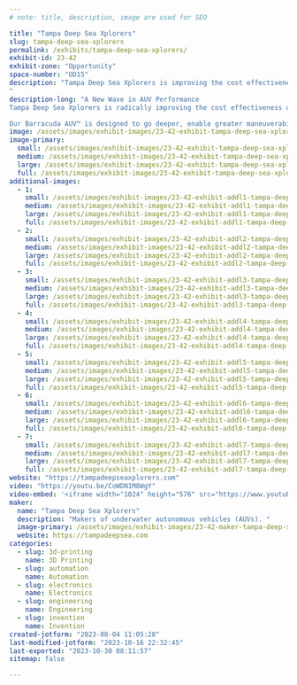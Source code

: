 ```yaml
---
# note: title, description, image are used for SEO

title: "Tampa Deep Sea Xplorers"
slug: tampa-deep-sea-xplorers
permalink: /exhibits/tampa-deep-sea-xplorers/
exhibit-id: 23-42
exhibit-zone: "Opportunity"
space-number: "OD15"
description: "Tampa Deep Sea Xplorers is improving the cost effectiveness of underwater exploration.
"
description-long: "A New Wave in AUV Performance
Tampa Deep Sea Xplorers is radically improving the cost effectiveness of underwater exploration and data collection.

Our Barracuda AUV™ is designed to go deeper, enable greater maneuverability, collect more data in less time, and provide a lower cost solution to fit a wider range of budgets."
image: /assets/images/exhibit-images/23-42-exhibit-tampa-deep-sea-xplorers-barracuda-banner-1600x900-16x9-large.jpg
image-primary: 
  small: /assets/images/exhibit-images/23-42-exhibit-tampa-deep-sea-xplorers-barracuda-banner-1600x900-16x9-small.jpg
  medium: /assets/images/exhibit-images/23-42-exhibit-tampa-deep-sea-xplorers-barracuda-banner-1600x900-16x9-medium.jpg
  large: /assets/images/exhibit-images/23-42-exhibit-tampa-deep-sea-xplorers-barracuda-banner-1600x900-16x9-large.jpg
  full: /assets/images/exhibit-images/23-42-exhibit-tampa-deep-sea-xplorers-barracuda-banner-1600x900-16x9-full.jpg
additional-images: 
  - 1:
    small: /assets/images/exhibit-images/23-42-exhibit-addl1-tampa-deep-sea-xplorers-2022-03-24-101851-small.jpg
    medium: /assets/images/exhibit-images/23-42-exhibit-addl1-tampa-deep-sea-xplorers-2022-03-24-101851-medium.jpg
    large: /assets/images/exhibit-images/23-42-exhibit-addl1-tampa-deep-sea-xplorers-2022-03-24-101851-large.jpg
    full: /assets/images/exhibit-images/23-42-exhibit-addl1-tampa-deep-sea-xplorers-2022-03-24-101851-full.jpg
  - 2:
    small: /assets/images/exhibit-images/23-42-exhibit-addl2-tampa-deep-sea-xplorers-20230404-092149-small.jpg
    medium: /assets/images/exhibit-images/23-42-exhibit-addl2-tampa-deep-sea-xplorers-20230404-092149-medium.jpg
    large: /assets/images/exhibit-images/23-42-exhibit-addl2-tampa-deep-sea-xplorers-20230404-092149-large.jpg
    full: /assets/images/exhibit-images/23-42-exhibit-addl2-tampa-deep-sea-xplorers-20230404-092149-full.jpg
  - 3:
    small: /assets/images/exhibit-images/23-42-exhibit-addl3-tampa-deep-sea-xplorers-dennis-holding-auv-by-pool-small.JPG
    medium: /assets/images/exhibit-images/23-42-exhibit-addl3-tampa-deep-sea-xplorers-dennis-holding-auv-by-pool-medium.JPG
    large: /assets/images/exhibit-images/23-42-exhibit-addl3-tampa-deep-sea-xplorers-dennis-holding-auv-by-pool-large.JPG
    full: /assets/images/exhibit-images/23-42-exhibit-addl3-tampa-deep-sea-xplorers-dennis-holding-auv-by-pool-full.JPG
  - 4:
    small: /assets/images/exhibit-images/23-42-exhibit-addl4-tampa-deep-sea-xplorers-testing-prototype-small.jpg
    medium: /assets/images/exhibit-images/23-42-exhibit-addl4-tampa-deep-sea-xplorers-testing-prototype-medium.jpg
    large: /assets/images/exhibit-images/23-42-exhibit-addl4-tampa-deep-sea-xplorers-testing-prototype-large.jpg
    full: /assets/images/exhibit-images/23-42-exhibit-addl4-tampa-deep-sea-xplorers-testing-prototype-full.jpg
  - 5:
    small: /assets/images/exhibit-images/23-42-exhibit-addl5-tampa-deep-sea-xplorers-44-xprize-team-photo-8284-small.jpg
    medium: /assets/images/exhibit-images/23-42-exhibit-addl5-tampa-deep-sea-xplorers-44-xprize-team-photo-8284-medium.jpg
    large: /assets/images/exhibit-images/23-42-exhibit-addl5-tampa-deep-sea-xplorers-44-xprize-team-photo-8284-large.jpg
    full: /assets/images/exhibit-images/23-42-exhibit-addl5-tampa-deep-sea-xplorers-44-xprize-team-photo-8284-full.jpg
  - 6:
    small: /assets/images/exhibit-images/23-42-exhibit-addl6-tampa-deep-sea-xplorers-trophy-small.jpg
    medium: /assets/images/exhibit-images/23-42-exhibit-addl6-tampa-deep-sea-xplorers-trophy-medium.jpg
    large: /assets/images/exhibit-images/23-42-exhibit-addl6-tampa-deep-sea-xplorers-trophy-large.jpg
    full: /assets/images/exhibit-images/23-42-exhibit-addl6-tampa-deep-sea-xplorers-trophy-full.jpg
  - 7:
    small: /assets/images/exhibit-images/23-42-exhibit-addl7-tampa-deep-sea-xplorers-xprize-team-photo-small.jpg
    medium: /assets/images/exhibit-images/23-42-exhibit-addl7-tampa-deep-sea-xplorers-xprize-team-photo-medium.jpg
    large: /assets/images/exhibit-images/23-42-exhibit-addl7-tampa-deep-sea-xplorers-xprize-team-photo-large.jpg
    full: /assets/images/exhibit-images/23-42-exhibit-addl7-tampa-deep-sea-xplorers-xprize-team-photo-full.jpg
website: "https://tampadeepseaxplorers.com"
video: "https://youtu.be/CoWDN1M8WgY"
video-embed: '<iframe width="1024" height="576" src="https://www.youtube.com/embed/CoWDN1M8WgY?feature=oembed" frameborder="0" allow="accelerometer; autoplay; clipboard-write; encrypted-media; gyroscope; picture-in-picture; web-share" allowfullscreen title="Meet the Affordable Barracuda AUV"></iframe>'
maker: 
  name: "Tampa Deep Sea Xplorers"
  description: "Makers of underwater autonomous vehicles (AUVs). "
  image-primary: /assets/images/exhibit-images/23-42-maker-tampa-deep-sea-xplorers-barracuda-banner-with-text-medium.PNG
  website: https://tampadeepsea.com
categories: 
  - slug: 3d-printing
    name: 3D Printing
  - slug: automation
    name: Automation
  - slug: electronics
    name: Electronics
  - slug: engineering
    name: Engineering
  - slug: invention
    name: Invention
created-jotform: "2023-08-04 11:05:28"
last-modified-jotform: "2023-10-16 22:32:45"
last-exported: "2023-10-30 08:11:57"
sitemap: false

---
```

